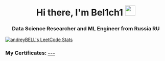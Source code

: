 <h1 align="center">Hi there, I'm <a target="_blank">Bel1ch1</a> 
<img src="https://github.com/blackcater/blackcater/raw/main/images/Hi.gif" height="32"/></h1>
<h3 align="center">Data Science Researcher and ML Engineer from Russia RU</h3>

[![andreyBELL's LeetCode Stats](https://leetcode-stats.vercel.app/api?username=andreyBELL&theme=Dark)](https://github.com/JeremyTsaii/leetcode-stats)

### My Certificates: [---](my_certificates.md)
